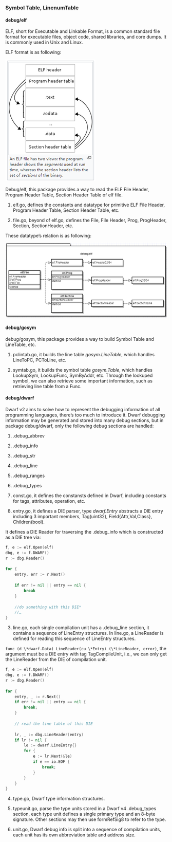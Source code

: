 ### Symbol Table, LinenumTable

#### debug/elf

ELF, short for Executable and Linkable Format, is a common standard file format for executable files, object code, shared libraries, and core dumps. It is commonly used in Unix and Linux.

ELF format is as following:

![img](assets/clip_image001.png)

 

Debug/elf, this package provides a way to read the ELF File Header, Program Header Table, Section Header Table of elf file.

 

1)    elf.go, defines the constants and datatype for primitive ELF File Header, Program Header Table, Section Header Table, etc.

2)    file.go, beyond of elf.go, defines the File, File Header, Prog, ProgHeader, Section, SectionHeader, etc.

These datatype’s relation is as following:

![img](assets/clip_image002.png)

 

#### debug/gosym

debug/gosym, this package provides a way to build Symbol Table and LineTable, etc.

 

1)    pclintab.go, it builds the line table *gosym.LineTable*, which handles LineToPC, PCToLine, etc.

2)    symtab.go, it builds the symbol table *gosym.Table*, which handles LookupSym, LookupFunc, SymByAddr, etc. Through the lookuped symbol, we can also retrieve some important information, such as retrieving line table from a Func.

 

#### debug/dwarf

Dwarf v2 aims to solve how to represent the debugging information of all programming languages, there’s too much to introduce it. Dwarf debugging information may be generated and stored into many debug sections, but in package debug/dwarf, only the following debug sections are handled:

1)    .debug_abbrev

2)    .debug_info

3)    .debug_str

4)    .debug_line

5)    .debug_ranges

6)    .debug_types

 

1)    const.go, it defines the constansts defined in Dwarf, including constants for tags, attributes, operation, etc.

2)    entry.go, it defines a DIE parser, type *dwarf.Entry* abstracts a DIE entry including 3 important members, Tag(uint32), Field{Attr,Val,Class}, Children(bool).

It defines a DIE Reader for traversing the .debug_info which is constructed as a DIE tree via:

```go
f, e := elf.Open(elf)
dbg, e := f.DWARF()
r := dbg.Reader()

for {
	entry, err := r.Next()

	if err != nil || entry == nil {
		break
	}

	//do something with this DIE*
	//…
}
```

3)    line.go, each single compilation unit has a .debug_line section, it contains a sequence of LineEntry structures. In line.go, a LineReader is defined for reading this sequence of LineEntry structures.

`func (d \*dwarf.Data) LineReader(cu \*Entry) (\*LineReader, error)`, the argument must be a DIE entry with tag TagCompileUnit, i.e., we can only get the LineReader from the DIE of compilation unit.

```go
f, e := elf.Open(elf)
dbg, e := f.DWARF()
r := dbg.Reader()

for {
	entry, _ := r.Next()
	if err != nil || entry == nil {
		break;
	}

	// read the line table of this DIE

	lr, _ := dbg.LineReader(entry)
	if lr != nil {
		le := dwarf.LineEntry{}
		for {
			e := lr.Next(&le)
			if e == io.EOF {
				break;
			}
		}
	}
}
```

4)    type.go, Dwarf type information structures.

5)    typeunit.go, parse the type units stored in a Dwarf v4 .debug_types section, each type unit defines a single primary type and an 8-byte signature. Other sections may then use formRefSig8 to refer to the type.

6)    unit.go, Dwarf debug info is split into a sequence of compilation units, each unit has its own abbreviation table and address size.
